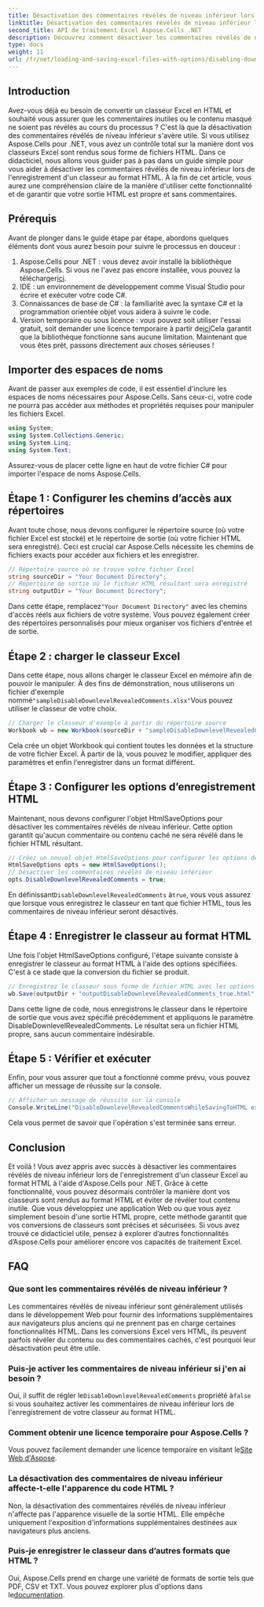 ```yaml
---
title: Désactivation des commentaires révélés de niveau inférieur lors de l'enregistrement au format HTML
linktitle: Désactivation des commentaires révélés de niveau inférieur lors de l'enregistrement au format HTML
second_title: API de traitement Excel Aspose.Cells .NET
description: Découvrez comment désactiver les commentaires révélés de niveau inférieur lors de l'enregistrement d'un classeur Excel au format HTML à l'aide d'Aspose.Cells pour .NET avec ce guide détaillé étape par étape.
type: docs
weight: 11
url: /fr/net/loading-and-saving-excel-files-with-options/disabling-downlevel-revealed-comments/
---
```

## Introduction
Avez-vous déjà eu besoin de convertir un classeur Excel en HTML et souhaité vous assurer que les commentaires inutiles ou le contenu masqué ne soient pas révélés au cours du processus ? C'est là que la désactivation des commentaires révélés de niveau inférieur s'avère utile. Si vous utilisez Aspose.Cells pour .NET, vous avez un contrôle total sur la manière dont vos classeurs Excel sont rendus sous forme de fichiers HTML. Dans ce didacticiel, nous allons vous guider pas à pas dans un guide simple pour vous aider à désactiver les commentaires révélés de niveau inférieur lors de l'enregistrement d'un classeur au format HTML. 
À la fin de cet article, vous aurez une compréhension claire de la manière d'utiliser cette fonctionnalité et de garantir que votre sortie HTML est propre et sans commentaires.
## Prérequis
Avant de plonger dans le guide étape par étape, abordons quelques éléments dont vous aurez besoin pour suivre le processus en douceur :
1. Aspose.Cells pour .NET : vous devez avoir installé la bibliothèque Aspose.Cells. Si vous ne l'avez pas encore installée, vous pouvez la télécharger[ici](https://releases.aspose.com/cells/net/).
2. IDE : un environnement de développement comme Visual Studio pour écrire et exécuter votre code C#.
3. Connaissances de base de C# : la familiarité avec la syntaxe C# et la programmation orientée objet vous aidera à suivre le code.
4.  Version temporaire ou sous licence : vous pouvez soit utiliser l'essai gratuit, soit demander une licence temporaire à partir de[ici](https://purchase.aspose.com/temporary-license/)Cela garantit que la bibliothèque fonctionne sans aucune limitation.
Maintenant que vous êtes prêt, passons directement aux choses sérieuses !
## Importer des espaces de noms
Avant de passer aux exemples de code, il est essentiel d'inclure les espaces de noms nécessaires pour Aspose.Cells. Sans ceux-ci, votre code ne pourra pas accéder aux méthodes et propriétés requises pour manipuler les fichiers Excel.
```csharp
using System;
using System.Collections.Generic;
using System.Linq;
using System.Text;
```
Assurez-vous de placer cette ligne en haut de votre fichier C# pour importer l'espace de noms Aspose.Cells.
## Étape 1 : Configurer les chemins d’accès aux répertoires
Avant toute chose, nous devons configurer le répertoire source (où votre fichier Excel est stocké) et le répertoire de sortie (où votre fichier HTML sera enregistré). Ceci est crucial car Aspose.Cells nécessite les chemins de fichiers exacts pour accéder aux fichiers et les enregistrer.
```csharp
// Répertoire source où se trouve votre fichier Excel
string sourceDir = "Your Document Directory";
// Répertoire de sortie où le fichier HTML résultant sera enregistré
string outputDir = "Your Document Directory";
```
 Dans cette étape, remplacez`"Your Document Directory"` avec les chemins d'accès réels aux fichiers de votre système. Vous pouvez également créer des répertoires personnalisés pour mieux organiser vos fichiers d'entrée et de sortie.
## Étape 2 : charger le classeur Excel
 Dans cette étape, nous allons charger le classeur Excel en mémoire afin de pouvoir le manipuler. À des fins de démonstration, nous utiliserons un fichier d'exemple nommé`"sampleDisableDownlevelRevealedComments.xlsx"`Vous pouvez utiliser le classeur de votre choix.
```csharp
// Charger le classeur d'exemple à partir du répertoire source
Workbook wb = new Workbook(sourceDir + "sampleDisableDownlevelRevealedComments.xlsx");
```
Cela crée un objet Workbook qui contient toutes les données et la structure de votre fichier Excel. À partir de là, vous pouvez le modifier, appliquer des paramètres et enfin l'enregistrer dans un format différent.
## Étape 3 : Configurer les options d’enregistrement HTML
Maintenant, nous devons configurer l'objet HtmlSaveOptions pour désactiver les commentaires révélés de niveau inférieur. Cette option garantit qu'aucun commentaire ou contenu caché ne sera révélé dans le fichier HTML résultant.
```csharp
// Créez un nouvel objet HtmlSaveOptions pour configurer les options de sauvegarde
HtmlSaveOptions opts = new HtmlSaveOptions();
// Désactiver les commentaires révélés de niveau inférieur
opts.DisableDownlevelRevealedComments = true;
```
 En définissant`DisableDownlevelRevealedComments` à`true`, vous vous assurez que lorsque vous enregistrez le classeur en tant que fichier HTML, tous les commentaires de niveau inférieur seront désactivés.
## Étape 4 : Enregistrer le classeur au format HTML
Une fois l'objet HtmlSaveOptions configuré, l'étape suivante consiste à enregistrer le classeur au format HTML à l'aide des options spécifiées. C'est à ce stade que la conversion du fichier se produit.
```csharp
// Enregistrez le classeur sous forme de fichier HTML avec les options d'enregistrement spécifiées
wb.Save(outputDir + "outputDisableDownlevelRevealedComments_true.html", opts);
```
Dans cette ligne de code, nous enregistrons le classeur dans le répertoire de sortie que vous avez spécifié précédemment et appliquons le paramètre DisableDownlevelRevealedComments. Le résultat sera un fichier HTML propre, sans aucun commentaire indésirable.
## Étape 5 : Vérifier et exécuter
Enfin, pour vous assurer que tout a fonctionné comme prévu, vous pouvez afficher un message de réussite sur la console.
```csharp
// Afficher un message de réussite sur la console
Console.WriteLine("DisableDownlevelRevealedCommentsWhileSavingToHTML executed successfully.");
```
Cela vous permet de savoir que l'opération s'est terminée sans erreur.
## Conclusion
Et voilà ! Vous avez appris avec succès à désactiver les commentaires révélés de niveau inférieur lors de l'enregistrement d'un classeur Excel au format HTML à l'aide d'Aspose.Cells pour .NET. Grâce à cette fonctionnalité, vous pouvez désormais contrôler la manière dont vos classeurs sont rendus au format HTML et éviter de révéler tout contenu inutile. Que vous développiez une application Web ou que vous ayez simplement besoin d'une sortie HTML propre, cette méthode garantit que vos conversions de classeurs sont précises et sécurisées.
Si vous avez trouvé ce didacticiel utile, pensez à explorer d’autres fonctionnalités d’Aspose.Cells pour améliorer encore vos capacités de traitement Excel.
## FAQ
### Que sont les commentaires révélés de niveau inférieur ?
Les commentaires révélés de niveau inférieur sont généralement utilisés dans le développement Web pour fournir des informations supplémentaires aux navigateurs plus anciens qui ne prennent pas en charge certaines fonctionnalités HTML. Dans les conversions Excel vers HTML, ils peuvent parfois révéler du contenu ou des commentaires cachés, c'est pourquoi leur désactivation peut être utile.
### Puis-je activer les commentaires de niveau inférieur si j'en ai besoin ?
 Oui, il suffit de régler le`DisableDownlevelRevealedComments` propriété à`false` si vous souhaitez activer les commentaires de niveau inférieur lors de l'enregistrement de votre classeur au format HTML.
### Comment obtenir une licence temporaire pour Aspose.Cells ?
 Vous pouvez facilement demander une licence temporaire en visitant le[Site Web d'Aspose](https://purchase.aspose.com/temporary-license/).
### La désactivation des commentaires de niveau inférieur affecte-t-elle l'apparence du code HTML ?
Non, la désactivation des commentaires révélés de niveau inférieur n'affecte pas l'apparence visuelle de la sortie HTML. Elle empêche uniquement l'exposition d'informations supplémentaires destinées aux navigateurs plus anciens.
### Puis-je enregistrer le classeur dans d’autres formats que HTML ?
 Oui, Aspose.Cells prend en charge une variété de formats de sortie tels que PDF, CSV et TXT. Vous pouvez explorer plus d'options dans le[documentation](https://reference.aspose.com/cells/net/).